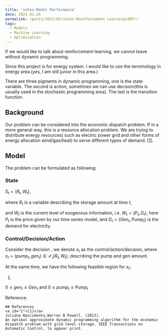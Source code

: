 ```yaml
---
title: 'notes-Model Performance'
date: 2021-01-25
permalink: /posts/2021/03/notes-Reinforcement Learning(ADP)/
tags:
  - Models
  - Machine Learning
  - Optimization
---
```


If we would like to talk about reinforcement learning, we cannot leave without dynamic programming.

Since this project is for energy system. I would like to use the terminology in energy area.(yes, I am still junior in this area.) 

There are three pigments in dynamic programming, one is the state variable. The second is action, sometimes we can use decision(this is usually used in the stochastic programming area). The last is the transition function.



## Background

Our problem can be considered into the economic dispatch problem. If in a more general way, this is a resource allocation problem. We are trying to distribute energy resources( such as electric power grid and other forms of energy allocation wind/gas/heat) to serve different types of demand. [[1]](#1). 





## Model

The problem can be formulated as following:

### State

$S_t=(R_t,W_t)$, 

where $R_t$ is a variable describing the storage amount at time $t$, 

and $W_t$ is the current level of exogenous information, i.e. $W_t=(P_t, D_t)$, here $P_t$ is the price given by our time series model, and $D_t=(Gen_t, Pump_t)$ is the demand for electricity.

### Control/Decision/Action

Consider the decision , we denote $x_t$ as the control/action/decision, where $x_t=(pump_t,gen_t) \in \mathcal{X_t}(R_t,W_t)$, describing the pump and gen amount.

At the same time, we have the following feasible region for $x_t$:

1. 

$0 \leq gen_t  \leq Gen_t$ and $0 \leq pump_t \leq Pump_t$











Reference:

```
## References
<a id="1">[1]</a> 
Juliana Nascimento,Warren B Powell. (2013). 
An optimal approximate dynamic programming algorithm for the economic dispatch problem with grid-level storage, IEEE Transactions on Automatic Control, to appear print.
```

